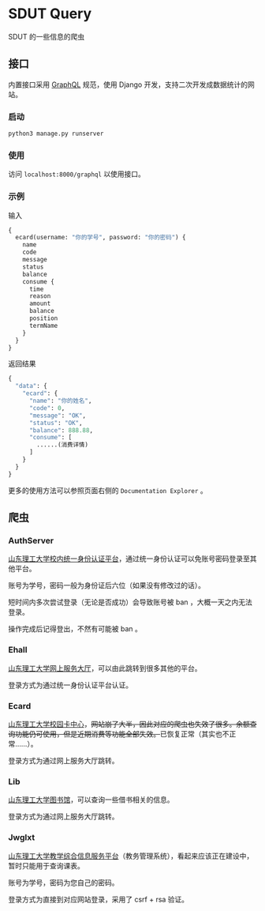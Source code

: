 # SDUT Query

SDUT 的一些信息的爬虫


## 接口

内置接口采用 [GraphQL](http://docs.graphene-python.org/) 规范，使用 Django 开发，支持二次开发成数据统计的网站。

### 启动

```python
python3 manage.py runserver
```

### 使用

访问 ```localhost:8000/graphql``` 以使用接口。

### 示例

输入
```graphql
{
  ecard(username: "你的学号", password: "你的密码") {
    name
    code
    message
    status
    balance
    consume {
      time
      reason
      amount
      balance
      position
      termName
    }
  }
}
```

返回结果
```graphql
{
  "data": {
    "ecard": {
      "name": "你的姓名",
      "code": 0,
      "message": "OK",
      "status": "OK",
      "balance": 888.88,
      "consume": [
        ......(消费详情)
      ]
    }
  }
}
```

更多的使用方法可以参照页面右侧的 ```Documentation Explorer``` 。

## 爬虫

### AuthServer
[山东理工大学校内统一身份认证平台](http://authserver.sdut.edu.cn/authserver/login)，通过统一身份认证可以免账号密码登录至其他平台。

账号为学号，密码一般为身份证后六位（如果没有修改过的话）。

短时间内多次尝试登录（无论是否成功）会导致账号被 ban ，大概一天之内无法登录。

操作完成后记得登出，不然有可能被 ban 。

### Ehall
[山东理工大学网上服务大厅](http://ehall.sdut.edu.cn/new/ehall.html)，可以由此跳转到很多其他的平台。

登录方式为通过统一身份认证平台认证。

### Ecard
[山东理工大学校园卡中心](http://ecard.sdut.edu.cn/)，<del>网站崩了大半，因此对应的爬虫也失效了很多。余额查询功能仍可使用，但是近期消费等功能全部失效。</del>已恢复正常（其实也不正常……）。

登录方式为通过网上服务大厅跳转。

### Lib
[山东理工大学图书馆](http://222.206.65.12/reader/login.php)，可以查询一些借书相关的信息。

登录方式为通过网上服务大厅跳转。

### Jwglxt
[山东理工大学教学综合信息服务平台](http://211.64.28.123)（教务管理系统），看起来应该正在建设中，暂时只能用于查询课表。

账号为学号，密码为您自己的密码。

登录方式为直接到对应网站登录，采用了 csrf + rsa 验证。